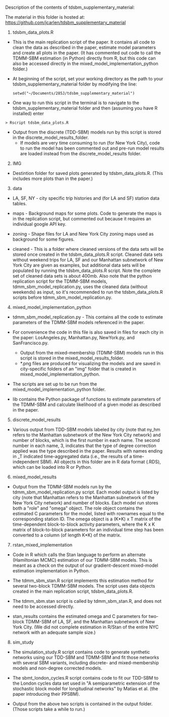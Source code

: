 Description of the contents of tdsbm\_supplementary\_material:

The material in this folder is hosted at: https://github.com/jcarlen/tdsbm_supplementary_material

1) tdsbm\_data\_plots.R 

- This is the main replication script of the paper.  It contains all code to clean the data as described in the paper, estimate model parameters and create all plots in the paper. (It has commented out code to call the TDMM-SBM estimation (in Python) directly from R, but this code can also be accessed directly in the mixed\_model\_implementation\_python folder.)

- At beginning of the script, set your working directory as the path to your tdsbm\_supplementary\_material folder by modifying the line:
    
    ````setwd("~/Documents/285J/tdsbm_supplementary_material")````
    
- One way to run this script in the terminal is to navigate to the tdsbm\_supplementary\_material folder and then (assuming you have R installed) enter 

````> Rscript tdsbm_data_plots.R````
   
- Output from the discrete (TDD-SBM) models run by this script is stored in the discrete\_model\_results\_folder.
    - If models are very time consuming to run (for New York City), code to run the model has been commented out and pre-run model results are loaded instead from the discrete\_model\_results folder.

2) IMG

-  Destintion folder for saved plots generated by tdsbm\_data\_plots.R. (This includes more plots than in the paper.) 

3) data 

- LA, SF, NY - city specific trip histories and (for LA and SF) station data tables.

- maps - Background maps for some plots. Code to generate the maps is in the replication script, but commented out because it requires an individual google API key.

- zoning - Shape files for LA and New York City zoning maps used as background for some figures.

- cleaned - This is a folder where cleaned versions of the data sets will be stored once created in the tdsbm\_data\_plots.R script. Cleaned data sets without weekend trips for LA, SF and our Manhattan subnetwork of New York City are given as examples, but additional data sets will be populated by running the tdsbm\_data\_plots.R script. Note the complete set of cleaned data sets is about 400mb. Also note that the python replication script for the TDMM-SBM models, tdmm\_sbm\_model\_replication.py,  uses the cleaned data (without weekends) as input, so it's recommended to run the tdsbm\_data\_plots.R scripts before tdmm\_sbm\_model\_replication.py. 


4) mixed\_model\_implementation\_python

- tdmm\_sbm\_model\_replication.py - This contains all the code to estimate parameters of the TDMM-SBM models referenced in the paper.
- For convenience the code in this file is also saved in files for each city in the paper: LosAngeles.py, Manhattan.py, NewYork.py, and SanFrancisco.py.  
    -  Output from the mixed-membership (TDMM-SBM) models run in this script is stored in the mixed\_model\_results\_folder.
    -  *.png files are produced for visualizing the models and are saved in city-specific folders of an "img" folder that is created in mixed\_model\_implementation\_python.
- The scripts are set up to be run from the mixed\_model\_implementation\_python folder.
    
- lib contains the Python package of functions to estimate parameters  of the TDMM-SBM and calculate likelihood of a given model as described in the paper.
        
5) discrete\_model\_results

- Various output from TDD-SBM models labeled by city (note that ny\_hm refers to the Manhattan subnetwork of the New York City network) and number of blocks, which is the first number in each name. The second number in each name,  3, indicates that the type of degree correction applied was the type described in the paper. Results with names ending in \_T indicated time-aggregated data (i.e., the results of a time-independent SBM).  All objects in this folder are in R data format (.RDS), which can be loaded into R or Python.  

6) mixed\_model\_results

- Output from the TDMM-SBM models run by the tdmm\_sbm\_model\_replication.py script. Each model output is listed by city (note that Manhattan refers to the Manhattan subnetwork of the New York City network) and number of blocks. Each model run stores both a "role" and "omega" object. The role object contains the estimated C parameters for the model, listed with rownames equal to the corresponding station ID. The omega object is a (K\*K) x T matrix of the time-dependent block-to-block activity parameters, where the K x K matrix of block-to-block parameters for an individual time step has been converted to a column (of length K\*K) of the matrix.

7) rstan\_mixed\_implementation

- Code in R which calls the Stan language to perform an alternate (Hamiltonian MCMC) estimation of our TDMM-SBM models. This is meant as a check on the output of our gradient-descent mixed-model estimation implementation in Python.  
    
- The tdmm\_sbm\_stan.R script implements this estimation method for several two-block TDMM-SBM models. The script uses data objects created in the main replication script, tdsbm\_data\_plots.R. 
    
- The tdmm\_sbm.stan script is called by tdmm\_sbm\_stan.R, and does not need to be accessed directly.
    
- stan\_results contains the estimated omega and C parameters for two-block TDMM-SBM of LA, SF, and the Manhattan subnetwork of New York City. (We did not complete estimation in R/Stan of the entire NYC network with an adequate sample size.)

8) sim\_study

- The simulation\_study.R script contains code to generate synthetic networks using our TDD-SBM and TDMM-SBM and fit those networks with several SBM variants, including discrete- and mixed-membership models and non-degree corrected models. 

- The sbmt\_london\_cycles.R script contains code to fit our TDD-SBM to the London cycles data set used in "A semiparametric extension of the stochastic block model for longitudinal networks" by Matias et al. (the paper introducing their PPSBM).

- Output from the above two scripts is contained in the output folder. (Those scripts take a while to run.)
